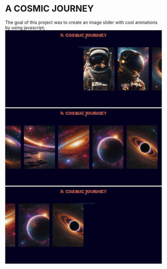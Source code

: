# A COSMIC JOURNEY
The goal of this project was to create an image slider with cool animations by using javascript;
![Phase-1-screen](img/progetto-1.PNG "Phase 1")
![Phase-2-screen](img/progetto-2.PNG "Phase 2")
![Phase-3-screen](img/progetto-3.PNG "Phase 3")

